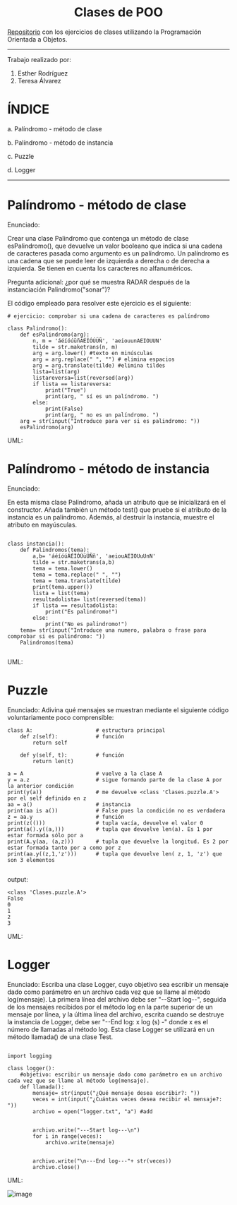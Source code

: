 <h1 align="center">Clases de POO</h1>

[Repositorio](https://github.com/ESTHERRODRIGUEZGARCIA/Clases-de-POO.git) con los ejercicios de clases utilizando la Programación Orientada a Objetos.

***

Trabajo realizado por: 
1. Esther Rodríguez
2. Teresa Álvarez

# ÍNDICE 
a. Palíndromo - método de clase

b. Palíndromo - método de instancia

c. Puzzle

d. Logger

***

# Palíndromo - método de clase
Enunciado: 

Crear una clase Palindromo que contenga un método de clase esPalindromo(), que devuelve un valor booleano que indica si una cadena de caracteres pasada como argumento es un palíndromo. Un palíndromo es una cadena que se puede leer de izquierda a derecha o de derecha a izquierda. Se tienen en cuenta los caracteres no alfanuméricos.

Pregunta adicional: ¿por qué se muestra RADAR después de la instanciación Palindromo("sonar")?

El código empleado para resolver este ejercicio es el siguiente:

````
# ejercicio: comprobar si una cadena de caracteres es palíndromo

class Palindromo():
    def esPalindromo(arg):
        n, m = 'áéíóúüñÁÉÍÓÚÜÑ', 'aeiouunAEIOUUN' 
        tilde = str.maketrans(n, m)
        arg = arg.lower() #texto en minúsculas
        arg = arg.replace(" ", "") # elimina espacios
        arg = arg.translate(tilde) #elimina tildes
        lista=list(arg)
        listareversa=list(reversed(arg))
        if lista == listareversa:
            print("True")
            print(arg, " sí es un palíndromo. ")
        else:
            print(False)
            print(arg, " no es un palíndromo. ")
    arg = str(input("Introduce para ver si es palindromo: "))
    esPalindromo(arg)

````

UML:



# Palíndromo - método de instancia
Enunciado: 

En esta misma clase Palindromo, añada un atributo que se inicializará en el constructor. Añada también un método test() que pruebe si el atributo de la instancia es un palíndromo. Además, al destruir la instancia, muestre el atributo en mayúsculas.

````

class instancia():
    def Palindromos(tema):
        a,b= 'áéíóúÁÉÍÓÚüÜÑñ', 'aeiouAEIOUuUnN'
        tilde = str.maketrans(a,b)
        tema = tema.lower()
        tema = tema.replace(" ", "")
        tema = tema.translate(tilde)
        print(tema.upper())
        lista = list(tema)
        resultadolista= list(reversed(tema))
        if lista == resultadolista:
            print("Es palindromo!")
        else:
            print("No es palindromo!")
    tema= str(input("Introduce una numero, palabra o frase para comprobar si es palindromo: "))
    Palindromos(tema)
    
````

UML:


# Puzzle
Enunciado: 
Adivina qué mensajes se muestran mediante el siguiente código voluntariamente poco comprensible:

````
class A:                    # estructura principal 
    def z(self):            # función
        return self 
 
    def y(self, t):         # función
        return len(t) 
 
a = A                       # vuelve a la clase A
y = a.z                     # sigue formando parte de la clase A por la anterior condición
print(y(a))                 # me devuelve <class 'Clases.puzzle.A'> por el self definido en z
aa = a()                    # instancia
print(aa is a())            # False pues la condición no es verdadera
z = aa.y                    # función
print(z(()))                # tupla vacía, devuelve el valor 0
print(a().y((a,)))          # tupla que devuelve len(a). Es 1 por estar formada sólo por a
print(A.y(aa, (a,z)))       # tupla que devuelve la longitud. Es 2 por estar formada tanto por a como por z
print(aa.y((z,1,'z')))      # tupla que devuelve len( z, 1, 'z') que son 3 elementos


````
output:

````
<class 'Clases.puzzle.A'>
False
0
1
2
3

````

UML:


# Logger
Enunciado: 
Escriba una clase Logger, cuyo objetivo sea escribir un mensaje dado como parámetro en un archivo cada vez que se llame al método log(mensaje). La primera línea del archivo debe ser "--Start log--", seguida de los mensajes recibidos por el método log en la parte superior de un mensaje por línea, y la última línea del archivo, escrita cuando se destruye la instancia de Logger, debe ser "--End log: x log (s) -" donde x es el número de llamadas al método log. Esta clase Logger se utilizará en un método llamada() de una clase Test.

````

import logging

class logger():
    #objetivo: escribir un mensaje dado como parámetro en un archivo cada vez que se llame al método log(mensaje).
    def llamada():
        mensaje= str(input("¿Qué mensaje desea escribir?: "))
        veces = int(input("¿Cuántas veces desea recibir el mensaje?: "))
        archivo = open("logger.txt", "a") #add
        

        archivo.write("---Start log---\n")
        for i in range(veces):
            archivo.write(mensaje)


        archivo.write("\n---End log---"+ str(veces))
        archivo.close()
````
UML:

![image](https://user-images.githubusercontent.com/93209324/159491582-8052ecfc-6380-4968-b16c-9b8271379f53.png)
